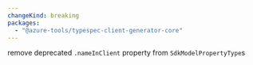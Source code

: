 ```yaml
---
changeKind: breaking
packages:
  - "@azure-tools/typespec-client-generator-core"
---
```


remove deprecated `.nameInClient` property from `SdkModelPropertyType`s
